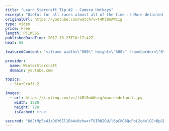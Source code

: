 ```yaml
---
title: "Learn Starcraft Tip #2 - Camera Hotkeys"
excerpt: "Useful for all races almost all of the time :) More detailed guides/tutorials under the learn to play starcraft playlist."
originalUrl: https://youtube.com/watch?v=t4Ml0nAWcig
type: video
price: Free
length: PT1M56S
publishedDateTime: 2017-10-23T18:17:42Z
heat: 55

featuredContent: "<iframe width=\"800\" height=\"500\" frameborder=\"0\" src=\"https://www.youtube.com/embed/t4Ml0nAWcig\" allow=\"accelerometer; autoplay; encrypted-media; gyroscope; picture-in-picture\" allowfullscreen></iframe>"

provider:
  name: WinterStarcraft
  domain: youtube.com

topics:
  - StarCraft 2

images:
  - url: https://i.ytimg.com/vi/t4Ml0nAWcig/maxresdefault.jpg
    width: 1280
    height: 720
    isCached: true

secured: "OdJtMp5e4JzDXY6El1Bb4cNzhwx+T9IRNIOU/l6pCkG6QcPoL2q4xlGC+BpGDjkUb1pbZSiKs7d2zQbsFnkm8y5nZuqyu60WlT1Z14EHRO0YXSI4yfoqoZC9ybqpQfyoE5GAk8DLSHrXqeE8jKyBB0BKZky0FJZETeZ839jL/7JhOxGBZ8rei4Tndfz18Cu5dmkEtQaS9ZJXv9XorLuBhjHQbdUuQuAAMmaX0n92Ixtl/WgCyEmrW9Vk/2TbfRAlfONuVt4vzwBhQm3ShgZwxbn2QL6iUXbf2o15j3Y0YGkd60tLqoZTdHKZBefIyZNQPRRzio+nhLxif3CEj5Qjq5xJ5ock62X40ZzRQOmWQuHRCbvFpOmo7lx/DnmYJSnqJ7zrZNUW0+oWRU6l7Iuy5AAGep5fv4qFjNzThM0uE0E=;dt8W9nsqDGFKQH0sXXyfWQ=="
---
```


